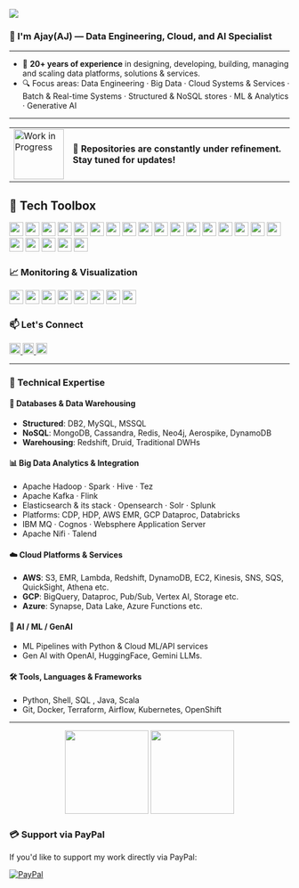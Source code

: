 ![](https://komarev.com/ghpvc/?username=ajaykuma&color=fb4362)
<h3 align="left">👋 I'm Ajay(AJ) — Data Engineering, Cloud, and AI Specialist</h3>

---

-  💼 **20+ years of experience** in designing, developing, building, managing and scaling data platforms, solutions & services.
-  🔍 Focus areas: Data Engineering · Big Data · Cloud Systems & Services · Batch & Real-time Systems · Structured & NoSQL stores · ML & Analytics  · Generative AI 

---
<table>
  <tr>
    <td><img src="https://github.com/ajaykuma/MyOtherData/blob/main/running_businessman_emphasized_transparent.gif" alt="Work in Progress" width="90"/></td>
    <td><strong>🚧 Repositories are constantly under refinement. Stay tuned for updates!</strong></td>
  </tr>
</table>

## 🧰 Tech Toolbox

<div align="left">
  <img src="https://img.shields.io/badge/Python-3776AB?style=for-the-badge&logo=python&logoColor=white" height="25"/>
  <img src="https://img.shields.io/badge/SQL-025E8C?style=for-the-badge&logo=sqlite&logoColor=white" height="25"/>
  <img src="https://img.shields.io/badge/DB2-0033A0?style=for-the-badge&logo=ibm&logoColor=white" height="25"/>
  <img src="https://img.shields.io/badge/Cognos-052FAD?style=for-the-badge&logo=ibm&logoColor=white" height="25"/>
  <img src="https://img.shields.io/badge/IBM%20MQ-054ADA?style=for-the-badge&logo=ibm&logoColor=white" height="25"/>
  <img src="https://img.shields.io/badge/WebSphere-1C1C1C?style=for-the-badge&logo=ibm&logoColor=white" height="25"/>
  <img src="https://img.shields.io/badge/Elasticsearch-005571?style=for-the-badge&logo=elasticsearch&logoColor=white" height="25"/>
  <img src="https://img.shields.io/badge/Apache%20NiFi-003A70?style=for-the-badge&logo=apache&logoColor=white" height="25"/>
  <img src="https://img.shields.io/badge/Kubernetes-326CE5?style=for-the-badge&logo=kubernetes&logoColor=white" height="25"/>
  <img src="https://img.shields.io/badge/Hadoop-66CCFF?style=for-the-badge&logo=apachehadoop&logoColor=black" height="25"/>
  <img src="https://img.shields.io/badge/Spark-E25A1C?style=for-the-badge&logo=apachespark&logoColor=white" height="25"/>
  <img src="https://img.shields.io/badge/Kafka-231F20?style=for-the-badge&logo=apachekafka&logoColor=white" height="25"/>
  <img src="https://img.shields.io/badge/Databricks-E42C64?style=for-the-badge&logo=databricks&logoColor=white" height="25"/>
  <img src="https://img.shields.io/badge/AWS-232F3E?style=for-the-badge&logo=amazonaws&logoColor=white" height="25"/>
  <img src="https://img.shields.io/badge/GCP-4285F4?style=for-the-badge&logo=googlecloud&logoColor=white" height="25"/>
  <img src="https://img.shields.io/badge/Azure-0078D4?style=for-the-badge&logo=microsoftazure&logoColor=white" height="25"/>
  <img src="https://img.shields.io/badge/MongoDB-47A248?style=for-the-badge&logo=mongodb&logoColor=white" height="25"/>
  <img src="https://img.shields.io/badge/Cassandra-1287B1?style=for-the-badge&logo=apachecassandra&logoColor=white" height="25"/>
  <img src="https://img.shields.io/badge/Redis-DC382D?style=for-the-badge&logo=redis&logoColor=white" height="25"/>
  <img src="https://img.shields.io/badge/Neo4j-008CC1?style=for-the-badge&logo=neo4j&logoColor=white" height="25"/>
  <img src="https://img.shields.io/badge/Docker-2496ED?style=for-the-badge&logo=docker&logoColor=white" height="25"/>
  <img src="https://img.shields.io/badge/Terraform-844FBA?style=for-the-badge&logo=terraform&logoColor=white" height="25"/>
</div>

### 📈 Monitoring & Visualization

<div align="left">
  <img src="https://img.shields.io/badge/Kibana-005571?style=for-the-badge&logo=kibana&logoColor=white" height="25"/>
  <img src="https://img.shields.io/badge/Tableau-E97627?style=for-the-badge&logo=tableau&logoColor=white" height="25"/>
  <img src="https://img.shields.io/badge/Superset-3A3A3A?style=for-the-badge&logo=apache&logoColor=white" height="25"/>
  <img src="https://img.shields.io/badge/Spotfire-0096D6?style=for-the-badge&logo=tibco&logoColor=white" height="25"/>
  <img src="https://img.shields.io/badge/Power%20BI-F2C811?style=for-the-badge&logo=powerbi&logoColor=black" height="25"/>
  <img src="https://img.shields.io/badge/Grafana-F46800?style=for-the-badge&logo=grafana&logoColor=white" height="25"/>
  <img src="https://img.shields.io/badge/Prometheus-E6522C?style=for-the-badge&logo=prometheus&logoColor=white" height="25"/>
  <img src="https://img.shields.io/badge/Ganglia-1B75BC?style=for-the-badge&logo=data&logoColor=white" height="25"/>
</div>

### 📫 Let's Connect

<div align="left">
  <a href="mailto:ajaykuma24@gmail.com" target="_blank">
    <img src="https://img.shields.io/badge/Gmail-D14836?style=for-the-badge&logo=gmail&logoColor=white" height="20" />
  </a>
  <a href="https://www.linkedin.com/in/ajay-k-singhal-95681027/" target="_blank">
    <img src="https://img.shields.io/badge/LinkedIn-0077B5?style=for-the-badge&logo=linkedin&logoColor=white" height="20" />
  </a>
  <a href="https://github.com/ajaykuma" target="_blank">
    <img src="https://img.shields.io/badge/GitHub-181717?style=for-the-badge&logo=github&logoColor=white" height="20" />
  </a>
</div>

---
### 🚀 Technical Expertise

#### 💾 Databases & Data Warehousing
- **Structured**: DB2, MySQL, MSSQL
- **NoSQL**: MongoDB, Cassandra, Redis, Neo4j, Aerospike, DynamoDB
- **Warehousing**: Redshift, Druid, Traditional DWHs

#### 📊 Big Data Analytics & Integration
- Apache Hadoop · Spark · Hive · Tez
- Apache Kafka · Flink
- Elasticsearch & its stack · Opensearch · Solr · Splunk
- Platforms: CDP, HDP, AWS EMR, GCP Dataproc, Databricks
- IBM MQ · Cognos · Websphere Application Server
- Apache Nifi · Talend

#### ☁️ Cloud Platforms & Services
- **AWS**: S3, EMR, Lambda, Redshift, DynamoDB, EC2, Kinesis, SNS, SQS, QuickSight, Athena etc.
- **GCP**: BigQuery, Dataproc, Pub/Sub, Vertex AI, Storage etc.
- **Azure**: Synapse, Data Lake, Azure Functions etc.

#### 🧠 AI / ML / GenAI
- ML Pipelines with Python & Cloud ML/API services  
- Gen AI with OpenAI, HuggingFace, Gemini LLMs.

#### 🛠️ Tools, Languages & Frameworks
- Python, Shell, SQL , Java, Scala
- Git, Docker, Terraform, Airflow, Kubernetes, OpenShift
---

<div align="center">
  <img src="https://github-readme-stats.vercel.app/api?username=ajaykuma&show_icons=true&theme=dracula&hide_border=false" height="150" />
  <img src="https://github-readme-stats.vercel.app/api/top-langs?username=ajaykuma&layout=compact&theme=dracula&hide_border=false" height="150" />
</div>

### 💳 Support via PayPal

If you'd like to support my work directly via PayPal:

[![PayPal](https://img.shields.io/badge/PayPal-Donate-blue.svg)](https://paypal.me/ajays1711?country.x=IN&locale.x=en_GB)
